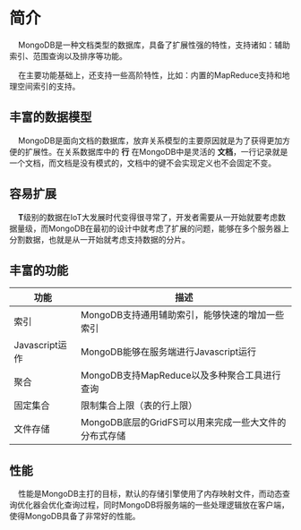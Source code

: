 # 简介

&nbsp;&nbsp;&nbsp;&nbsp;MongoDB是一种文档类型的数据库，具备了扩展性强的特性，支持诸如：辅助索引、范围查询以及排序等功能。

&nbsp;&nbsp;&nbsp;&nbsp;在主要功能基础上，还支持一些高阶特性，比如：内置的MapReduce支持和地理空间索引的支持。

## 丰富的数据模型

&nbsp;&nbsp;&nbsp;&nbsp;MongoDB是面向文档的数据库，放弃关系模型的主要原因就是为了获得更加方便的扩展性。在关系数据库中的 **行** 在MongoDB中是灵活的 **文档**，一行记录就是一个文档，而文档是没有模式的，文档中的键不会实现定义也不会固定不变。

## 容易扩展

&nbsp;&nbsp;&nbsp;&nbsp;**T**级别的数据在IoT大发展时代变得很寻常了，开发者需要从一开始就要考虑数据量级，而MongoDB在最初的设计中就考虑了扩展的问题，能够在多个服务器上分割数据，也就是从一开始就考虑支持数据的分片。

## 丰富的功能

|功能|描述|
|-----|-----|
|索引|MongoDB支持通用辅助索引，能够快速的增加一些索引|
|Javascript运作|MongoDB能够在服务端进行Javascript运行|
|聚合|MongoDB支持MapReduce以及多种聚合工具进行查询|
|固定集合|限制集合上限（表的行上限）|
|文件存储|MongoDB底层的GridFS可以用来完成一些大文件的分布式存储|

## 性能

&nbsp;&nbsp;&nbsp;&nbsp;性能是MongoDB主打的目标，默认的存储引擎使用了内存映射文件，而动态查询优化器会优化查询过程，同时MongoDB将服务端的一些处理逻辑放在客户端，使得MongoDB具备了非常好的性能。